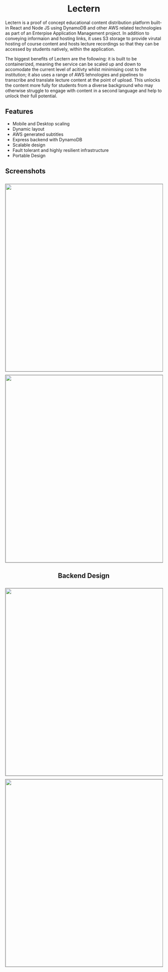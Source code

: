 <h1 align="center">Lectern</h1>

Lectern is a proof of concept educational content distribution platform built-in React and Node JS using DynamoDB and other AWS related technologies as part of an Enterpise Application Management project. In addition to conveying informaion and hosting links, it uses S3 storage to provide virutal hosting of course content and hosts lecture recordings so that they can be accessed by students natively, within the application. 

The biggest benefits of Lectern are the following: it is built to be containerized, meaning the service can be scaled up and down to accomodate the current level of acitivty whilst minimising cost to the institution; it also uses a range of AWS tehnologies and pipelines to transcribe and translate lecture content at the point of upload. This unlocks the content more fully for students from a diverse background who may otherwise struggle to engage with content in a second language and help to unlock their full potential.


## Features
- Mobile and Desktop scaling
- Dynamic layout
- AWS generated subtitles
- Express backend with DynamoDB
- Scalable design
- Fault tolerant and highly resilient infrastructure
- Portable Design

## Screenshots
<center>
<img style="border: 1px solid gray; margin-top: 10px" width="600px" src="https://felixm.pw/assets/pictures/lectern/frontend1.png" />
<img style="border: 1px solid gray; margin-top: 10px" width="600px" src="https://felixm.pw/assets/pictures/lectern/frontend2.png" />
<center>

## Backend Design
<center>
<img style="border: 1px solid gray; margin-top: 10px" width="600px" src="https://felixm.pw/assets/pictures/lectern/backend1.png" />
<img style="border: 1px solid gray; margin-top: 10px" width="600px" src="https://felixm.pw/assets/pictures/lectern/backend2.png" />
<center>

